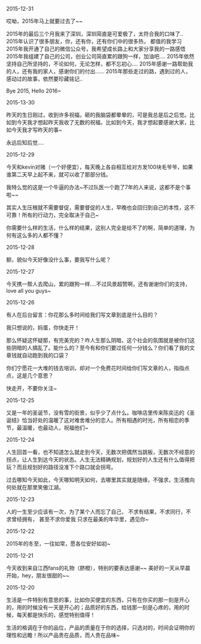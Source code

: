 2015-12-31

哎呦，2015年马上就要过去了~~

2015年的最后三个月我来了深圳，深圳简直是可爱极了，太符合我的口味了..
2015年认识了很多朋友，你，还有你，还有你们中的很多热， 都值的我学习
2015年我开通了自己的微信公众号，我希望成长路上和大家分享我的一路感悟
2015年我组建了自己的公司，创业公司简直累的跟狗一样，加油吧....
2015年依然坚持自己所坚持的，不论如何，无论怎样，都不忘初心....
2015年感谢一路帮助我的人，还有我的家人，感谢你们的付出......
2015年那些走过的路，遇到过的人，感动过的故事，依然要珍藏铭记..

Bye 2015, Hello 2016~

2015-13-30

昨天的生日刚过，收到许多祝福，砸的我脑袋都晕晕的，可是我总是后之后觉。比如到今天我才想起昨天我收了无数的祝福，比如到今天，我才想起要感谢大家，比如今天我才写昨天的事~

永远后知后觉....

2015-12-29

今天和kevin对赌（一个好便宜），每天晚上各自相互给对方发100块毛爷爷，如果谁第二天早上起不来，就可以收了那部分钱。

我特么觉的这是一个牛逼的办法~不过队医一个跑了7年的人来说，这都不是个事啦~~

其实人生压根就不需要督促，需要督促的人生，早晚也会回归到自己的本性，这不可靠！所有的行动力，完全取决于自己~

你需要什么样的生活，什么样的结果，这别人完全是给不了的啊，简单的道理，为何有这么多的人都不懂？

2015-12-28

额，貌似今天好像没什么事，要我写什么呢？

2015-12-27

今天携一帮人去爬山，累的跟狗一样....不过风景超赞啊，还有谢谢你们的支持，love all you guys~

2015-12-26

有人在后台留言：你花那么多时间给我们写文章到底是什么目的？

我只想说的，妈蛋，你快走开！

那么怀疑这怀疑那，有完美完的？咋人生那么阴暗，这个社会的氛围就是被你们这些阴暗的人搞乱了。能什么的？至今有和你们要过任何一分钱么？你们看了我的文章钱就自动跑到我的口袋？

你们宁愿花一大堆的钱去培训，却对一个免费花时间给你们写文章的人，指指点点，这是几个意思？

快走开，不要你关注~

2015-12-25

又是一年的圣诞节，没有雪的街景，似乎少了点什么。咖啡店里传来陈奕迅的《圣诞结》恰当好处的温暖了这对难舍难分的恋人。所有相遇的时光，所有相恋的季节，最温暖，也最动人，祝福他们~

2015-12-24

人生回首一看，也不知道怎么就走到今天，无数次把偶然当跳板，无数次不经意的拐点，让人生到达今天的状态。人生无法精确规划，规划好的人生还有什么值得把玩？而且规划好的路径没准下个路口就会拐弯。

过去哪知今天如此，今天哪知明天如何，去哪里其实就是随缘，不强求，生活推向何处就在那里笑傲江湖。

2015-12-23

人的一生至少应该有一次，为了某个人而忘了自己，
不求有结果，不求同行，不求曾经拥有，
甚至不求你爱我
只求在最美的年华里，遇见你~

2015-12-22

2015年的冬至，一往如常，愿各位安好如初~

2015-12-21

今天收到来自江西fans的礼物（脐橙），特别的要表达感谢~~
美好的一天从早晨开始，hey，朋友很甜的~~

2015-12-20

生活是一件特别有意思的事，比如你买便宜的东西，只有在你买的那一刻是开心的，用的时候没有一天是开心的；品质好的东西，给钱那一刻是心疼的，用的时候，每天都是快乐的，感觉特别值得！

生活的格调在于你的品位，产品的质量在于你的选择，只选对的，时间会证明你的理性和远瞻！所以产品贵在品质，而人贵在品味~


